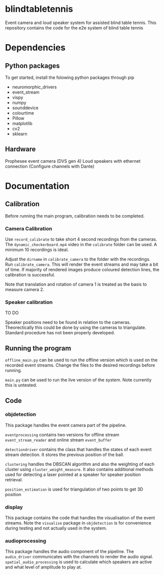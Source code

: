 # blindtabletennis
Event camera and loud speaker system for assisted blind table tennis. This repository contains the code for the e2e system of blind table tennis

# Dependencies

## Python packages
To get started, install the folowing python packages through pip

- neuromorphic_drivers
- event_stream
- vispy
- numpy 
- sounddevice
- colourtime
- Pillow
- matplotlib
- cv2
- sklearn

## Hardware 

Prophesee event camera (DVS gen 4)
Loud speakers with ethernet connection (Configure channels with Dante)


# Documentation 


## Calibration

Before running the main program, calibration needs to be completed.

### Camera Calibration

Use `record_calibrate` to take short 4 second recordings from the cameras. The `dynamic_checkerboard.mp4` video in the `calibrate` folder can be used. A minimum 10 recordings is ideal.

Adjust the `dirname` in `calibrate_camera` to the folder with the recordings. Run `calibrate_camera`. This will render the event streams and may take a bit of time. If majority of rendered images produce coloured detection lines, the calibration is successful.

Note that translation and rotation of camera 1 is treated as the basis to measure camera 2.

### Speaker calibration

TO DO

Speaker positions need to be found in relation to the cameras. Theorectically this could be done by using the cameras to triangulate. Standard procedure has not been properly developed. 

## Running the program

`offline_main.py` can be used to run the offline version which is used on the recorded event streams. Change the files to the desired recordings before running.

`main.py` can be used to run the live version of the system. Note currently this is untested.

## Code

### objdetection
This package handles the event camera part of the pipeline.

`eventprocessing` contains two versions for offline stream `event_stream_reader` and online stream `event_buffer`

`detectiondriver` contains the class that handles the states of each event stream detection. It stores the previous position of the ball.

`clustering` handles the DBSCAN algorithm and also the weighting of each cluster using `cluster_weight_measure`. It also contains additional methods used for detecting a laser pointed at a speaker for speaker position retrieval. 

`position_estimation` is used for triangulation of two points to get 3D position

### display 

This package contains the code that handles the visualisation of the event streams. Note the `visualise` package in `objdetection` is for convenience during testing and not actually used in the system. 

### audioprocessing

This package handles the audio component of the pipeline. The `audio_driver` communicates with the channels to render the audio signal. `spatial_audio_processing` is used to calculate which speakers are active and what level of amplitude to play at.
